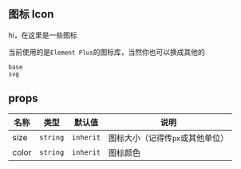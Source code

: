 ## 图标 Icon

hi，在这里是一些图标

当前使用的是`Element Plus`的图标库，当然你也可以换成其他的

```demo
base
svg
```

## props

| 名称 | 类型 | 默认值 | 说明 |
| --- | --- | --- | --- |
| size | `string` | `inherit` | 图标大小（记得传`px`或其他单位） |
| color | `string` | `inherit` | 图标颜色 |